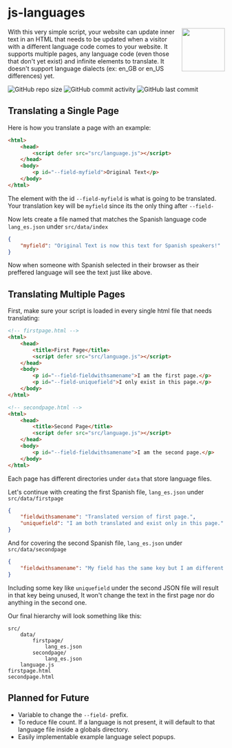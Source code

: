 # js-languages

<img src="https://i.imgur.com/qAMPQNO.png" width="100px" align="right" />

With this very simple script, your website can update inner text in an HTML that needs to be updated when a visitor with a different language code comes to your website. It supports multiple pages, any language code (even those that don't yet exist) and infinite elements to translate. It doesn't support language dialects (ex: en_GB or en_US differences) yet.

![GitHub repo size](https://img.shields.io/github/repo-size/spigbop/js-languages?style=for-the-badge)
![GitHub commit activity](https://img.shields.io/github/commit-activity/y/spigbop/js-languages?style=for-the-badge)
![GitHub last commit](https://img.shields.io/github/last-commit/spigbop/js-languages?style=for-the-badge)

## Translating a Single Page

Here is how you translate a page with an example:
```html
<html>
    <head>
        <script defer src="src/language.js"></script>
    </head>
    <body>
        <p id="--field-myfield">Original Text</p>
    </body>
</html>
```

The element with the id `--field-myfield` is what is going to be translated.
Your translation key will be `myfield` since its the only thing after `--field-`

Now lets create a file named that matches the Spanish language code `lang_es.json` under `src/data/index`

```json
{
    "myfield": "Original Text is now this text for Spanish speakers!"
}
```

Now when someone with Spanish selected in their browser as their preffered language will see the text just like above.

## Translating Multiple Pages

First, make sure your script is loaded in every single html file that needs translating:

```html
<!-- firstpage.html -->
<html>
    <head>
        <title>First Page</title>
        <script defer src="src/language.js"></script>
    </head>
    <body>
        <p id="--field-fieldwithsamename">I am the first page.</p>
        <p id="--field-uniquefield">I only exist in this page.</p>
    </body>
</html>

<!-- secondpage.html -->
<html>
    <head>
        <title>Second Page</title>
        <script defer src="src/language.js"></script>
    </head>
    <body>
        <p id="--field-fieldwithsamename">I am the second page.</p>
    </body>
</html>
```

Each page has different directories under `data` that store language files.

Let's continue with creating the first Spanish file, `lang_es.json` under `src/data/firstpage`

```json
{
    "fieldwithsamename": "Translated version of first page.",
    "uniquefield": "I am both translated and exist only in this page."
}
```

And for covering the second Spanish file, `lang_es.json` under `src/data/secondpage`

```json
{
    "fieldwithsamename": "My field has the same key but I am different."
}
```

Including some key like `uniquefield` under the second JSON file will result in that key being unused, It won't change the text in the first page nor do anything in the second one.

Our final hierarchy will look something like this:

```
src/
    data/
        firstpage/
            lang_es.json
        secondpage/
            lang_es.json
    language.js
firstpage.html
secondpage.html
```

## Planned for Future

- Variable to change the `--field-` prefix.
- To reduce file count. If a language is not present, it will default to that language file inside a globals directory.
- Easily implementable example language select popups.
